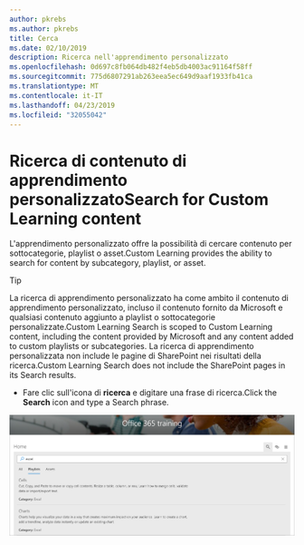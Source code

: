 ```yaml
---
author: pkrebs
ms.author: pkrebs
title: Cerca
ms.date: 02/10/2019
description: Ricerca nell'apprendimento personalizzato
ms.openlocfilehash: 0d697c8fb064db482f4eb5db4003ac91164f58ff
ms.sourcegitcommit: 775d6807291ab263eea5ec649d9aaf1933fb41ca
ms.translationtype: MT
ms.contentlocale: it-IT
ms.lasthandoff: 04/23/2019
ms.locfileid: "32055042"
---
```

# <a name="search-for-custom-learning-content"></a><span data-ttu-id="95e5f-103">Ricerca di contenuto di apprendimento personalizzato</span><span class="sxs-lookup"><span data-stu-id="95e5f-103">Search for Custom Learning content</span></span>

<span data-ttu-id="95e5f-104">L'apprendimento personalizzato offre la possibilità di cercare contenuto per sottocategorie, playlist o asset.</span><span class="sxs-lookup"><span data-stu-id="95e5f-104">Custom Learning provides the ability to search for content by subcategory, playlist, or asset.</span></span> 

> [!TIP]
> <span data-ttu-id="95e5f-105">La ricerca di apprendimento personalizzato ha come ambito il contenuto di apprendimento personalizzato, incluso il contenuto fornito da Microsoft e qualsiasi contenuto aggiunto a playlist o sottocategorie personalizzate.</span><span class="sxs-lookup"><span data-stu-id="95e5f-105">Custom Learning Search is scoped to Custom Learning content, including the content provided by Microsoft  and any content added to custom playlists or subcategories.</span></span> <span data-ttu-id="95e5f-106">La ricerca di apprendimento personalizzata non include le pagine di SharePoint nei risultati della ricerca.</span><span class="sxs-lookup"><span data-stu-id="95e5f-106">Custom Learning Search does not include the SharePoint pages in its Search results.</span></span>     

- <span data-ttu-id="95e5f-107">Fare clic sull'icona di **ricerca** e digitare una frase di ricerca.</span><span class="sxs-lookup"><span data-stu-id="95e5f-107">Click the **Search** icon and type a Search phrase.</span></span> 

![CG-search. png](media/cg-search.png)

